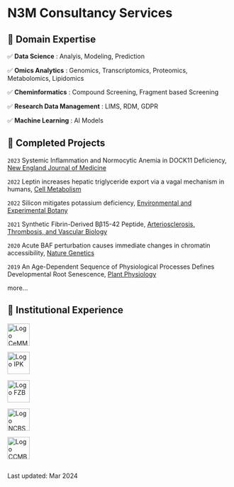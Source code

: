 # N3M Consultancy Services

## 🔧 Domain Expertise

✅ __Data Science__ : Analyis, Modeling, Prediction

✅ __Omics Analytics__ : Genomics, Transcriptomics, Proteomics, Metabolomics, Lipidomics

✅ __Cheminformatics__ : Compound Screening, Fragment based Screening

✅ __Research Data Management__ : LIMS, RDM, GDPR

✅ __Machine Learning__ : AI Models


## 📜 Completed Projects

`2023`
Systemic Inflammation and Normocytic Anemia in DOCK11 Deficiency, [New England Journal of Medicine](https://www.nejm.org/doi/full/10.1056/NEJMoa2210054)

`2022`
Leptin increases hepatic triglyceride export via a vagal mechanism in humans, [Cell Metabolism](https://doi.org/10.1016/j.cmet.2022.09.020)

`2022`
Silicon mitigates potassium deficiency, [Environmental and Experimental Botany](https://doi.org/10.1016/j.envexpbot.2022.104849)

`2021`
Synthetic Fibrin-Derived Bβ15-42 Peptide, [Arteriosclerosis, Thrombosis, and Vascular Biology](https://doi.org/10.1161/ATVBAHA.121.316404)

`2020`
Acute BAF perturbation causes immediate changes in chromatin accessibility, [Nature Genetics](https://doi.org/10.1038/s41588-021-00777-3)

`2019`
An Age-Dependent Sequence of Physiological Processes Defines Developmental Root Senescence, [Plant Physiology](https://doi.org/10.1104/pp.19.00809)

more...

## 💼 Institutional Experience

[<img src="https://media.licdn.com/dms/image/D4D0BAQEoEiDZCcF_oA/company-logo_200_200/0/1688187604850/cemm_logo?e=1717632000&v=beta&t=Xb1gLQyQrCPbQkBWH1Oo5e1lgowm3Jz3tSn8r3kTWrA" width="50" alt="Logo CeMM"/>](https://cemm.at) 

[<img src="https://media.licdn.com/dms/image/C4D0BAQEjJ3s2LjdczQ/company-logo_200_200/0/1630515054703/ipk_gatersleben_logo?e=1717632000&v=beta&t=PzAofvn3iFu9B2p44EKGRDpXA25slwaFbhlmyHGbMuc" width="50" alt="Logo IPK"/>](https://www.ipk-gatersleben.de/)

[<img src="https://media.licdn.com/dms/image/C4E0BAQFmUMX4Dr-ykw/company-logo_200_200/0/1676969131872/forschungszentrum_borstel_leibniz_lungenzentrum_logo?e=1717632000&v=beta&t=1TU4wuQA2xslpkN8f_Ih4O1T4qxFYQgVFAFMmrhgWMo" width="50" alt="Logo FZB"/>](https://www.fz-borstel.de/) 

[<img src="https://media.licdn.com/dms/image/C510BAQH5GMiRQJSoqw/company-logo_200_200/0/1631399759636/ncbs_bangalore_logo?e=1717632000&v=beta&t=hxkwTSsYuhXoG_sMYgC1gqNGG9FQMSBPXL332y7lkj8" width="50" alt="Logo NCBS"/>](https://ncbs.res.in)

[<img src="https://media.9curry.com/uploads/organization/image/1228/thumb_ccmb-logo.png" width="50" alt="Logo CCMB"/>](https://ccmb.res.in/) 

##
Last updated: Mar 2024
